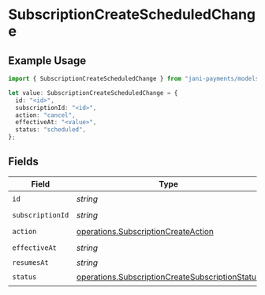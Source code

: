# SubscriptionCreateScheduledChange

## Example Usage

```typescript
import { SubscriptionCreateScheduledChange } from "jani-payments/models/operations";

let value: SubscriptionCreateScheduledChange = {
  id: "<id>",
  subscriptionId: "<id>",
  action: "cancel",
  effectiveAt: "<value>",
  status: "scheduled",
};
```

## Fields

| Field                                                                                                              | Type                                                                                                               | Required                                                                                                           | Description                                                                                                        |
| ------------------------------------------------------------------------------------------------------------------ | ------------------------------------------------------------------------------------------------------------------ | ------------------------------------------------------------------------------------------------------------------ | ------------------------------------------------------------------------------------------------------------------ |
| `id`                                                                                                               | *string*                                                                                                           | :heavy_check_mark:                                                                                                 | N/A                                                                                                                |
| `subscriptionId`                                                                                                   | *string*                                                                                                           | :heavy_check_mark:                                                                                                 | N/A                                                                                                                |
| `action`                                                                                                           | [operations.SubscriptionCreateAction](../../models/operations/subscriptioncreateaction.md)                         | :heavy_check_mark:                                                                                                 | N/A                                                                                                                |
| `effectiveAt`                                                                                                      | *string*                                                                                                           | :heavy_check_mark:                                                                                                 | N/A                                                                                                                |
| `resumesAt`                                                                                                        | *string*                                                                                                           | :heavy_minus_sign:                                                                                                 | N/A                                                                                                                |
| `status`                                                                                                           | [operations.SubscriptionCreateSubscriptionStatus](../../models/operations/subscriptioncreatesubscriptionstatus.md) | :heavy_check_mark:                                                                                                 | N/A                                                                                                                |